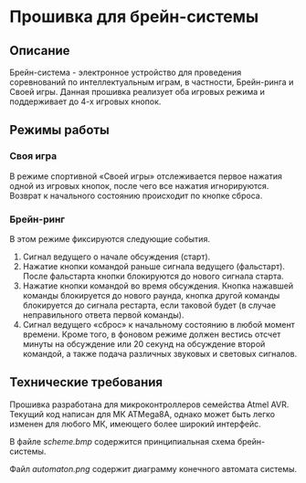 # Прошивка для брейн-системы

## Описание

Брейн-система - электронное устройство для проведения соревнований по интеллектуальным играм, в частности, Брейн-ринга и Своей игры.
Данная прошивка реализует оба игровых режима и поддерживает до 4-х игровых кнопок. 

## Режимы работы
### Своя игра
В режиме спортивной «Своей игры» отслеживается первое нажатия одной из игровых кнопок, после чего все нажатия игнорируются. 
Возврат к начального состоянию происходит по кнопке сброса.
### Брейн-ринг
В этом режиме фиксируются следующие события.
1. Сигнал ведущего о начале обсуждения (старт).
2. Нажатие кнопки командой раньше сигнала ведущего (фальстарт). После фальстарта кнопки блокируются до нового сигнала старта.
3. Нажатие кнопки командой во время обсуждения. Кнопка нажавшей команды блокируется до нового раунда, кнопка другой команды блокируется до сигнала рестарта, если таковой будет (в случае неправильного ответа первой команды).
4. Сигнал ведущего «сброс» к начальному состоянию в любой момент времени.
Кроме того, в фоновом режиме должен вестись отсчет минуты на обсуждение или 20 секунд на обсуждение второй командой, а также подача различных звуковых и световых сигналов.

## Технические требования

Прошивка разработана для микроконтроллеров семейства Atmel AVR. Текущий код написан для МК ATMega8A, однако может быть легко изменен
для любого МК, имеющего более широкий интерфейс.

В файле *scheme.bmp* содержится принципиальная схема брейн-системы.

Файл *automaton.png* содержит диаграмму конечного автомата системы.
